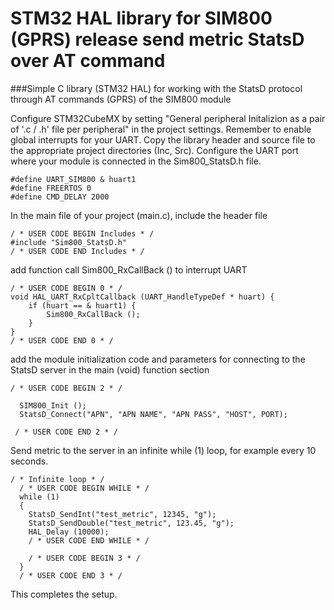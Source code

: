 # STM32 HAL library for SIM800 (GPRS) release send metric StatsD  over AT command

###Simple C library (STM32 HAL) for working with the StatsD protocol through AT commands (GPRS) of the SIM800 module

Configure STM32CubeMX by setting "General peripheral Initalizion as a pair of '.c / .h' file per peripheral" in the project settings.
Remember to enable global interrupts for your UART.
Copy the library header and source file to the appropriate project directories (Inc, Src).
Configure the UART port where your module is connected in the Sim800_StatsD.h file.
```
#define UART_SIM800 & huart1
#define FREERTOS 0
#define CMD_DELAY 2000
```
In the main file of your project (main.c), include the header file
```
/ * USER CODE BEGIN Includes * /
#include "Sim800_StatsD.h"
/ * USER CODE END Includes * /
```
add function call Sim800_RxCallBack () to interrupt UART
```
/ * USER CODE BEGIN 0 * /
void HAL_UART_RxCpltCallback (UART_HandleTypeDef * huart) {
    if (huart == & huart1) {
        Sim800_RxCallBack ();
    }
}
/ * USER CODE END 0 * /
```
add the module initialization code and parameters for connecting to the StatsD server in the main (void) function section
```
/ * USER CODE BEGIN 2 * /

  SIM800_Init ();
  StatsD_Connect("APN", "APN NAME", "APN PASS", "HOST", PORT);

 / * USER CODE END 2 * /
```
Send metric to the server in an infinite while (1) loop, for example every 10 seconds.
```
/ * Infinite loop * /
  / * USER CODE BEGIN WHILE * /
  while (1)
  {
    StatsD_SendInt("test_metric", 12345, "g");
    StatsD_SendDouble("test_metric", 123.45, "g");
    HAL_Delay (10000);
    / * USER CODE END WHILE * /

    / * USER CODE BEGIN 3 * /
  }
  / * USER CODE END 3 * /
```
This completes the setup.

